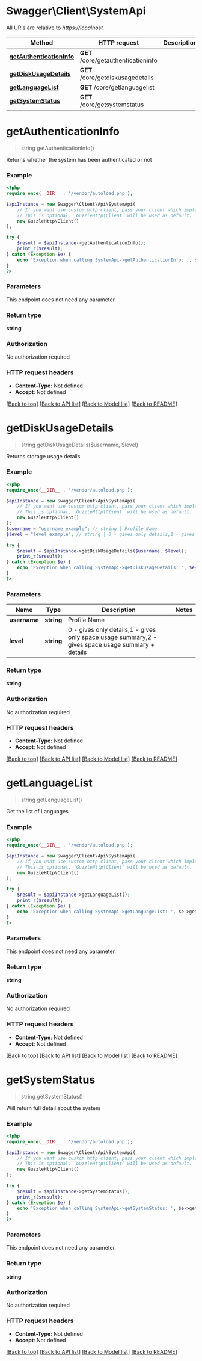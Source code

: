 # Swagger\Client\SystemApi

All URIs are relative to *https://localhost*

Method | HTTP request | Description
------------- | ------------- | -------------
[**getAuthenticationInfo**](SystemApi.md#getAuthenticationInfo) | **GET** /core/getauthenticationinfo | 
[**getDiskUsageDetails**](SystemApi.md#getDiskUsageDetails) | **GET** /core/getdiskusagedetails | 
[**getLanguageList**](SystemApi.md#getLanguageList) | **GET** /core/getlanguagelist | 
[**getSystemStatus**](SystemApi.md#getSystemStatus) | **GET** /core/getsystemstatus | 


# **getAuthenticationInfo**
> string getAuthenticationInfo()



Returns whether the system has been authenticated or not

### Example
```php
<?php
require_once(__DIR__ . '/vendor/autoload.php');

$apiInstance = new Swagger\Client\Api\SystemApi(
    // If you want use custom http client, pass your client which implements `GuzzleHttp\ClientInterface`.
    // This is optional, `GuzzleHttp\Client` will be used as default.
    new GuzzleHttp\Client()
);

try {
    $result = $apiInstance->getAuthenticationInfo();
    print_r($result);
} catch (Exception $e) {
    echo 'Exception when calling SystemApi->getAuthenticationInfo: ', $e->getMessage(), PHP_EOL;
}
?>
```

### Parameters
This endpoint does not need any parameter.

### Return type

**string**

### Authorization

No authorization required

### HTTP request headers

 - **Content-Type**: Not defined
 - **Accept**: Not defined

[[Back to top]](#) [[Back to API list]](../../README.md#documentation-for-api-endpoints) [[Back to Model list]](../../README.md#documentation-for-models) [[Back to README]](../../README.md)

# **getDiskUsageDetails**
> string getDiskUsageDetails($username, $level)



Returns storage usage details

### Example
```php
<?php
require_once(__DIR__ . '/vendor/autoload.php');

$apiInstance = new Swagger\Client\Api\SystemApi(
    // If you want use custom http client, pass your client which implements `GuzzleHttp\ClientInterface`.
    // This is optional, `GuzzleHttp\Client` will be used as default.
    new GuzzleHttp\Client()
);
$username = "username_example"; // string | Profile Name
$level = "level_example"; // string | 0 - gives only details,1 - gives only space usage summary,2 - gives space usage summary + details

try {
    $result = $apiInstance->getDiskUsageDetails($username, $level);
    print_r($result);
} catch (Exception $e) {
    echo 'Exception when calling SystemApi->getDiskUsageDetails: ', $e->getMessage(), PHP_EOL;
}
?>
```

### Parameters

Name | Type | Description  | Notes
------------- | ------------- | ------------- | -------------
 **username** | **string**| Profile Name |
 **level** | **string**| 0 - gives only details,1 - gives only space usage summary,2 - gives space usage summary + details |

### Return type

**string**

### Authorization

No authorization required

### HTTP request headers

 - **Content-Type**: Not defined
 - **Accept**: Not defined

[[Back to top]](#) [[Back to API list]](../../README.md#documentation-for-api-endpoints) [[Back to Model list]](../../README.md#documentation-for-models) [[Back to README]](../../README.md)

# **getLanguageList**
> string getLanguageList()



Get the list of Languages

### Example
```php
<?php
require_once(__DIR__ . '/vendor/autoload.php');

$apiInstance = new Swagger\Client\Api\SystemApi(
    // If you want use custom http client, pass your client which implements `GuzzleHttp\ClientInterface`.
    // This is optional, `GuzzleHttp\Client` will be used as default.
    new GuzzleHttp\Client()
);

try {
    $result = $apiInstance->getLanguageList();
    print_r($result);
} catch (Exception $e) {
    echo 'Exception when calling SystemApi->getLanguageList: ', $e->getMessage(), PHP_EOL;
}
?>
```

### Parameters
This endpoint does not need any parameter.

### Return type

**string**

### Authorization

No authorization required

### HTTP request headers

 - **Content-Type**: Not defined
 - **Accept**: Not defined

[[Back to top]](#) [[Back to API list]](../../README.md#documentation-for-api-endpoints) [[Back to Model list]](../../README.md#documentation-for-models) [[Back to README]](../../README.md)

# **getSystemStatus**
> string getSystemStatus()



Will return full detail about the system

### Example
```php
<?php
require_once(__DIR__ . '/vendor/autoload.php');

$apiInstance = new Swagger\Client\Api\SystemApi(
    // If you want use custom http client, pass your client which implements `GuzzleHttp\ClientInterface`.
    // This is optional, `GuzzleHttp\Client` will be used as default.
    new GuzzleHttp\Client()
);

try {
    $result = $apiInstance->getSystemStatus();
    print_r($result);
} catch (Exception $e) {
    echo 'Exception when calling SystemApi->getSystemStatus: ', $e->getMessage(), PHP_EOL;
}
?>
```

### Parameters
This endpoint does not need any parameter.

### Return type

**string**

### Authorization

No authorization required

### HTTP request headers

 - **Content-Type**: Not defined
 - **Accept**: Not defined

[[Back to top]](#) [[Back to API list]](../../README.md#documentation-for-api-endpoints) [[Back to Model list]](../../README.md#documentation-for-models) [[Back to README]](../../README.md)

